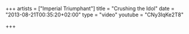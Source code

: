 +++
artists = ["Imperial Triumphant"]
title = "Crushing the Idol"
date = "2013-08-21T00:35:20+02:00"
type = "video"
youtube = "CNy3IqKe2T8"

+++
